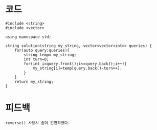 # 코드

    #include <string>
    #include <vector>

    using namespace std;

    string solution(string my_string, vector<vector<int>> queries) {    
        for(auto query:queries){
            string temp= my_string;
            int turn=0;
            for(int i=query.front();i<=query.back();i++){
                my_string[i]=temp[query.back()-turn++];
            }
        }
        return my_string;
    }

# 피드백

    reverse() 사용시 좀더 간편하였다.